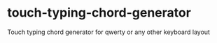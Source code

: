 # touch-typing-chord-generator
Touch typing chord generator for qwerty or any other keyboard layout
